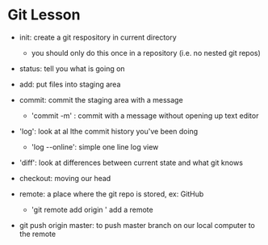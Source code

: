 # Git Lesson

- init: create a git respository in current directory
	- you should only do this once in a repository (i.e. no nested git repos)
- status: tell you what is going on
- add: put files into staging area
- commit: commit the staging area with a message
	- 'commit -m' : commit with a message without opening up text editor
- 'log': look at al lthe commit history you've been doing
	- 'log --online': simple one line log view
- 'diff': look at differences between current state and what git knows
- checkout: moving our head


- remote: a place where the git repo is stored, ex: GitHub
	- 'git remote add origin <URL>' add a remote
- git push origin master: to push master branch on our local computer to the remote 

